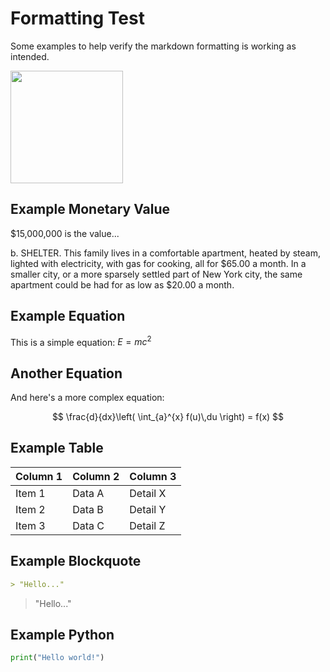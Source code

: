 # Formatting Test

Some examples to help verify the markdown formatting is working as intended.

<img src="%ROOT%/images/thinker.png" style="width: 180px" />

## Example Monetary Value

$15,000,000 is the value...

b. SHELTER. This family lives in a comfortable apartment, heated by steam, lighted with electricity, with gas for cooking, all for $65.00 a month. In a smaller city, or a more sparsely settled part of New York city, the same apartment could be had for as low as $20.00 a month.

## Example Equation

This is a simple equation: $E=mc^2$

## Another Equation

And here's a more complex equation:

$$
\frac{d}{dx}\left( \int_{a}^{x} f(u)\,du \right) = f(x)
$$

## Example Table

| Column 1   | Column 2   | Column 3   |
|------------|------------|------------|
| Item 1     | Data A     | Detail X   |
| Item 2     | Data B     | Detail Y   |
| Item 3     | Data C     | Detail Z   |


## Example Blockquote

```markdown
> "Hello..."
```

> "Hello..."


## Example Python

```python
print("Hello world!")
```
